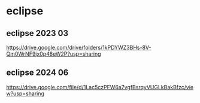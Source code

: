 # eclipse

## eclipse 2023 03
https://drive.google.com/drive/folders/1kPDYWZ3BHs-8V-Qm0WrNF9jx0p48eW2P?usp=sharing


## eclipse 2024 06
https://drive.google.com/file/d/1Lac5czPFW6a7vgfBsrqyVUGLkBakBfzc/view?usp=sharing